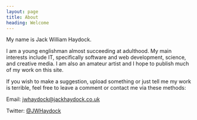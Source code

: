 ```yaml
---
layout: page
title: About
heading: Welcome
---
```


My name is Jack William Haydock.

I am a young englishman almost succeeding at adulthood. My main interests include IT, specifically software and web development, science, and creative media. I am also an amateur artist and I hope to publish much of my work on this site.

If you wish to make a suggestion, upload something or just tell me my work is terrible, feel free to leave a comment or contact me via these methods:


Email: jwhaydock@jackhaydock.co.uk

Twitter: [@JWHaydock](https://twitter.com/JWHaydock) 


